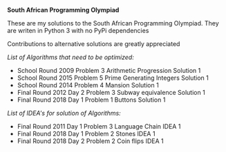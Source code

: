 __South African Programming Olympiad__

These are my solutions to the South African Programming Olympiad.
They are writen in Python 3 with no PyPi dependencies

Contributions to alternative solutions are greatly appreciated

*List of Algorithms that need to be optimized:*
- School Round 2009 Problem 3 Arithmetic Progression Solution 1
- School Round 2015 Problem 5 Prime Generating Integers Solution 1
- School Round 2014 Problem 4 Mansion Solution 1
- Final Round 2012 Day 2 Problem 3 Subway equivalence Solution 1
- Final Round 2018 Day 1 Problem 1 Buttons Solution 1

*List of IDEA's for solution of Algorithms:*
- Final Round 2011 Day 1 Problem 3 Language Chain IDEA 1
- Final Round 2018 Day 1 Problem 2 Stones IDEA 1
- Final Round 2018 Day 2 Problem 2 Coin flips IDEA 1